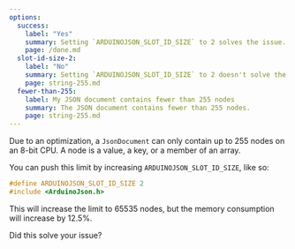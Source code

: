 ```yaml
---
options:
  success:
    label: "Yes"
    summary: Setting `ARDUINOJSON_SLOT_ID_SIZE` to 2 solves the issue.
    page: /done.md
  slot-id-size-2:
    label: "No"
    summary: Setting `ARDUINOJSON_SLOT_ID_SIZE` to 2 doesn't solve the issue.
    page: string-255.md
  fewer-than-255:
    label: My JSON document contains fewer than 255 nodes
    summary: The JSON document contains fewer than 255 nodes.
    page: string-255.md
---
```


Due to an optimization, a `JsonDocument` can only contain up to 255 nodes on an 8-bit CPU.
A node is a value, a key, or a member of an array.

You can push this limit by increasing `ARDUINOJSON_SLOT_ID_SIZE`, like so:

```cpp
#define ARDUINOJSON_SLOT_ID_SIZE 2
#include <ArduinoJson.h>
```

This will increase the limit to 65535 nodes, but the memory consumption will increase by 12.5%.

Did this solve your issue?
